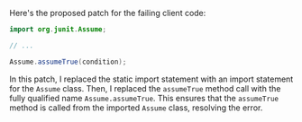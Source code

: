 Here's the proposed patch for the failing client code:
```java
import org.junit.Assume;

// ...

Assume.assumeTrue(condition);
```
In this patch, I replaced the static import statement with an import statement for the `Assume` class. Then, I replaced the `assumeTrue` method call with the fully qualified name `Assume.assumeTrue`. This ensures that the `assumeTrue` method is called from the imported `Assume` class, resolving the error.